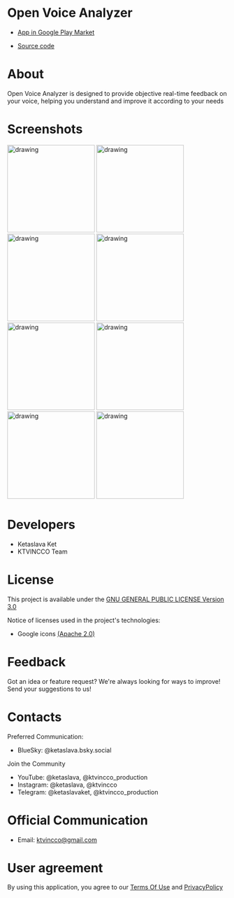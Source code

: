 # Open Voice Analyzer

* [App in Google Play Market](https://play.google.com/store/apps/details?id=com.ktvincco.openvoiceanalyzer)

* [Source code](https://github.com/ketaslava/open_voice_analyzer-project)

# About

Open Voice Analyzer is designed to provide objective real-time feedback on your voice, helping you understand and improve it according to your needs

# Screenshots

<div>
  <img src="https://github.com/ketaslava/open_voice_analyzer/blob/main/images/1.png" alt="drawing" width="200"/>
  <img src="https://github.com/ketaslava/open_voice_analyzer/blob/main/images/2.png" alt="drawing" width="200"/>
  <img src="https://github.com/ketaslava/open_voice_analyzer/blob/main/images/3.png" alt="drawing" width="200"/>
  <img src="https://github.com/ketaslava/open_voice_analyzer/blob/main/images/4.png" alt="drawing" width="200"/>
  <img src="https://github.com/ketaslava/open_voice_analyzer/blob/main/images/5.png" alt="drawing" width="200"/>
  <img src="https://github.com/ketaslava/open_voice_analyzer/blob/main/images/6.png" alt="drawing" width="200"/>
  <img src="https://github.com/ketaslava/open_voice_analyzer/blob/main/images/7.png" alt="drawing" width="200"/>
  <img src="https://github.com/ketaslava/open_voice_analyzer/blob/main/images/8.png" alt="drawing" width="200"/>
</div>

# Developers

* Ketaslava Ket
* KTVINCCO Team

# License

This project is available under the [GNU GENERAL PUBLIC LICENSE Version 3.0](https://www.gnu.org/licenses/gpl-3.0.en.html#license-text)

Notice of licenses used in the project's technologies:

* Google icons [(Apache 2.0)](https://www.apache.org/licenses/LICENSE-2.0.html)

# Feedback

Got an idea or feature request? We're always looking for ways to improve! Send your suggestions to us!

# Contacts

Preferred Communication:

* BlueSky: @ketaslava.bsky.social

Join the Community

* YouTube: @ketaslava, @ktvincco_production
* Instagram: @ketaslava, @ktvincco
* Telegram: @ketaslavaket, @ktvincco_production

# Official Communication

* Email: ktvincco@gmail.com

# User agreement

By using this application, you agree to our [Terms Of Use](https://sites.google.com/view/openvoiceanalyzertermsofuse/home) and [PrivacyPolicy](https://sites.google.com/view/openvoiceanalyzerprivacypolicy/home)


